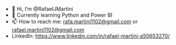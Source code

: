 - 👋 Hi, I’m @RafaelJMartini
- 🌱 Currently learning Python and Power BI
- 📫 How to reach me: rafa.martini1102@gmail.com or rafael.martini1102@gmail.com
- LinkedIn: https://www.linkedin.com/in/rafael-martini-a50653270/

<!---
RafaelJMartini/RafaelJMartini is a ✨ special ✨ repository because its `README.md` (this file) appears on your GitHub profile.
You can click the Preview link to take a look at your changes.
--->
